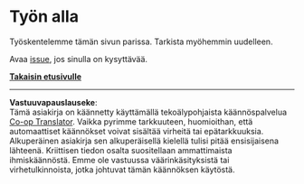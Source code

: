 <!--
CO_OP_TRANSLATOR_METADATA:
{
  "original_hash": "ea9f0804bd62f46d9808e953ec7fc459",
  "translation_date": "2025-08-27T20:03:22+00:00",
  "source_file": "_404.md",
  "language_code": "fi"
}
-->
# Työn alla

Työskentelemme tämän sivun parissa. Tarkista myöhemmin uudelleen.

Avaa [issue](https://github.com/microsoft/Web-Dev-For-Beginners/issues/new/choose), jos sinulla on kysyttävää.

**[Takaisin etusivulle](../../../../../../..)**

---

**Vastuuvapauslauseke**:  
Tämä asiakirja on käännetty käyttämällä tekoälypohjaista käännöspalvelua [Co-op Translator](https://github.com/Azure/co-op-translator). Vaikka pyrimme tarkkuuteen, huomioithan, että automaattiset käännökset voivat sisältää virheitä tai epätarkkuuksia. Alkuperäinen asiakirja sen alkuperäisellä kielellä tulisi pitää ensisijaisena lähteenä. Kriittisen tiedon osalta suositellaan ammattimaista ihmiskäännöstä. Emme ole vastuussa väärinkäsityksistä tai virhetulkinnoista, jotka johtuvat tämän käännöksen käytöstä.